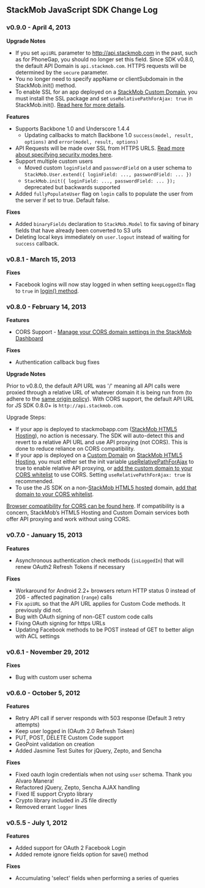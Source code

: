 <h2> StackMob JavaScript SDK Change Log </h2>

<h3>v0.9.0 - April 4, 2013</h3>

**Upgrade Notes**

* If you set `apiURL` parameter to http://api.stackmob.com in the past, such as for PhoneGap, you should no longer set this field. Since SDK v0.8.0, the default API Domain is `api.stackmob.com`.  HTTPS requests will be determined by the `secure` parameter.
* You no longer need to specify appName or clientSubdomain in the StackMob.init() method.
* To enable SSL for an app deployed on a [StackMob Custom Domain](https://marketplace.stackmob.com/module/customdomains), you must install the SSL package and set `useRelativePathForAjax: true` in StackMob.init(). [Read here for more details](https://developer.stackmob.com/sdks/js/api?refresh=true#a-init).

**Features**

* Supports Backbone 1.0 and Underscore 1.4.4
  * Updating callbacks to match Backbone 1.0 `success(model, result, options)` and `error(model, result, options)`
* API Requests will be made over SSL from HTTPS URLS. [Read more about specifying security modes here](https://developer.stackmob.com/sdks/js/api#a-login).
* Support multiple custom users
  * Moved custom `loginField` and `passwordField` on a user schema to `StackMob.User.extend({ loginField: ..., passwordField: ... })`
  * `StackMob.init({ loginField: ..., passwordField: ... });` deprecated but backwards supported
* Added `fullyPopulateUser` flag on `login` calls to populate the user from the server if set to true. Default false.

**Fixes**

* Added `binaryFields` declaration to `StackMob.Model` to fix saving of binary fields that have already been converted to S3 urls
* Deleting local keys immediately on `user.logout` instead of waiting for `success` callback.

<h3>v0.8.1 - March 15, 2013</h3>

**Fixes**

* Facebook logins will now stay logged in when setting `keepLoggedIn` flag to `true` in [login() method](https://developer.stackmob.com/sdks/js/api#a-login).

<h3>v0.8.0 - February 14, 2013</h3>

**Features**

* CORS Support - [Manage your CORS domain settings in the StackMob Dashboard](https://dashboard.stackmob.com/module/api/settings)

**Fixes**

* Authentication callback bug fixes

**Upgrade Notes**

Prior to v0.8.0, the default API URL was '/' meaning all API calls were proxied through a relative URL of whatever domain it is being run from (to adhere to the [same origin policy](https://developer.mozilla.org/en-US/docs/JavaScript/Same_origin_policy_for_JavaScript)). 
With CORS support, the default API URL for JS SDK 0.8.0+ is `http://api.stackmob.com`.

Upgrade Steps:

* If your app is deployed to stackmobapp.com ([StackMob HTML5 Hosting](https://marketplace.stackmob.com/module/html5)), no action is necessary. The SDK will auto-detect this and revert 
to a relative API URL and use API proxying (not CORS). This is done to reduce reliance on CORS compatibility.
* If your app is deployed on a 
[Custom Domain](https://marketplace.stackmob.com/module/customdomains) on [StackMob HTML5 Hosting](https://marketplace.stackmob.com/module/html5), you must either 
set the init variable [useRelativePathForAjax](http://developer.stackmob.com/sdks/js/api#a-init) to true to enable relative API proxying, or 
[add the custom domain to your CORS whitelist](https://dashboard.stackmob.com/module/cors/settings) to use CORS.  Setting `useRelativePathForAjax: true` is recommended.
* To use the JS SDK on a non-[StackMob HTML5 hosted](https://marketplace.stackmob.com/module/html5) domain, [add that domain to your CORS whitelist](https://dashboard.stackmob.com/module/cors/settings).

[Browser compatibility for CORS can be found here](http://caniuse.com/#feat=cors).  If compatibility is a concern,
StackMob’s HTML5 Hosting and Custom Domain services both offer API proxying and work without using CORS.

<h3>v0.7.0 - January 15, 2013</h3>

**Features**

* Asynchronous authentication check methods (`isLoggedIn`) that will renew OAuth2 Refresh Tokens if necessary

**Fixes**

* Workaround for Android 2.2+ browsers return HTTP status 0 instead of 206 - affected pagination (`range`) calls
* Fix `apiURL` so that the API URL applies for Custom Code methods. It previously did not.
* Bug with OAuth signing of non-GET custom code calls
* Fixing OAuth signing for https URLs
* Updating Facebook methods to be POST instead of GET to better align with ACL settings

<h3>v0.6.1 - November 29, 2012</h3>

**Fixes**

* Bug with custom user schema

<h3>v0.6.0 - October 5, 2012</h3>

**Features**

* Retry API call if server responds with 503 response (Default 3 retry attempts)
* Keep user logged in (OAuth 2.0 Refresh Token)
* PUT, POST, DELETE Custom Code support
* GeoPoint validation on creation
* Added Jasmine Test Suites for jQuery, Zepto, and Sencha

**Fixes**

* Fixed oauth login credentials when not using `user` schema. Thank you Alvaro Manera!
* Refactored jQuery, Zepto, Sencha AJAX handling
* Fixed IE support Crypto library
* Crypto library included in JS file directly
* Removed errant `logger` lines


<h3>v0.5.5 - July 1, 2012</h3>

**Features** 

* Added support for OAuth 2 Facebook Login
* Added remote ignore fields option for save() method

**Fixes** 

* Accumulating 'select' fields when performing a series of queries

